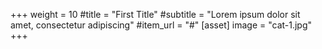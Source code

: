 +++
weight = 10
#title = "First Title"
#subtitle = "Lorem ipsum dolor sit amet, consectetur adipiscing"
#item_url = "#"
[asset] 
image = "cat-1.jpg"
+++
